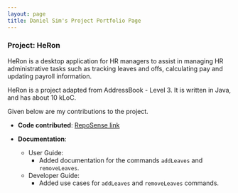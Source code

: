 ```yaml
---
layout: page
title: Daniel Sim's Project Portfolio Page
---
```


### Project: HeRon

HeRon is a desktop application for HR managers to assist in managing HR administrative tasks such as tracking leaves and offs, calculating pay and updating payroll information.

HeRon is a project adapted from AddressBook - Level 3. It is written in Java, and has about 10 kLoC.

Given below are my contributions to the project.

* **Code contributed**: [RepoSense link](https://nus-cs2103-ay2122s1.github.io/tp-dashboard/?search=danielsimre&sort=groupTitle&sortWithin=title&timeframe=commit&mergegroup=&groupSelect=groupByRepos&breakdown=true&checkedFileTypes=docs~functional-code~test-code~other&since=2021-09-17)

* **Documentation**:
  * User Guide:
    * Added documentation for the commands `addLeaves` and `removeLeaves`.
  * Developer Guide:
    * Added use cases for `addLeaves` and `removeLeaves` commands.

